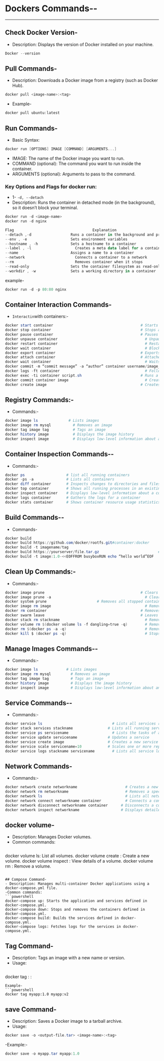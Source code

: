 # Dockers Commands--
---

## Check Docker Version-
- Description: Displays the version of Docker installed on your machine.
```powershell
Docker --version
```

## Pull Commands-
- Description: Downloads a Docker image from a registry (such as Docker Hub).
```powershell
docker pull <image-name>:<tag>
```
- Example-
```powershell
docker pull ubuntu:latest
```

## Run Commands-
- Basic Syntax:
```powershell
docker run [OPTIONS] IMAGE [COMMAND] [ARGUMENTS...]
```
- IMAGE: The name of the Docker image you want to run.
- COMMAND (optional): The command you want to run inside the container.
- ARGUMENTS (optional): Arguments to pass to the command.
### Key Options and Flags for docker run:
- 1- `-d, --detach`
- Description: Runs the container in detached mode (in the background), so it doesn’t block your terminal.
```powershell
docker run -d <image-name>
docker run -d nginx
```

```powershell
Flag                                  	Explanation
--detach ,-d                  Runs a container in the background and prints the container ID
--env , -e	                  Sets environment variables
--hostname , -h	              Sets a hostname to a container
--label , -l	                Creates a meta data label for a container
--name	                      Assigns a name to a container
--network	                    Connects a container to a network
--rm	                        Removes container when it stops
--read-only	                  Sets the container filesystem as read-only
--workdir , -w	              Sets a working directory in a container
```
example-
```powershell
docker run -d -p 80:80 nginx
```

## Container Interaction Commands-
- `Interactin`with containers:-
```powershell
docker start container	                                      # Starts a new container
docker stop container	                                      # Stops a container
docker pause container	                                      # Pauses a container
docker unpause container	                                    # Unpauses a container
docker restart container	                                    # Restarts a container
docker wait container	                                        # Blocks a container
docker export container	                                      # Exports container contents to a tar archive
docker attach container	                                      # Attaches to a running container
docker wait container	                                        # Waits until the container is terminated and shows the exit code
docker commit -m “commit message” -a “author” container username/image_name: tag	# Saves a running container as an image
docker logs -ft container	                                    # Follows container logs
docker exec -ti container script.sh	                          # Runs a command in a container
docker commit container image	                                # Creates a new image from a container
docker create image	                                          # Creates a new container from an image

```
## Registry Commands:-
- Commands:-
```powershell
docker image ls	             # Lists images
docker image rm mysql	       # Removes an image
docker tag image tag	       # Tags an image
docker history image	       # Displays the image history
docker inspect image	       # Displays low-level information about an image
```

## Container Inspection Commands--
- Commands:-
```powershell
docker ps                   # list all running containers
docker -ps -a               # Lists all containers 
docker diff container       # Inspects changes to directories and files in the container filesystem
docker top container        # Shows all running processes in an existing container
docker inspect container    # Displays low-level information about a container
docker logs container       # Gathers the logs for a container
docker stats container      # Shows container resource usage statistics

```

## Build Commands--
- Commands-
```powershell
docker build	                                                        # Builds an image from a Dockerfile in the current directory
docker build https://github.com/docker/rootfs.git#container:docker  	# Builds an image from a remote GIT repository
docker build -t imagename/tag	                                        # Builds and tags an image for easier tracking
docker build https://yourserver/file.tar.gz	                          # Builds an image from a remote tar archive
docker build -t image:1.0-<<EOFFROM busyboxRUN echo “hello world”EOF	# Builds an image via a Dockerfile that is passed through STDIN

```

## Clean Up Commands:-
- Commands:-
```powershell
docker image prune	                                          # Clears an unused image
docker image prune -a	                                        # Clears all images that are not being used by containers
docker system prune	                      # Removes all stopped containers, networks not used, all dangling images, and all build cache
docker image rm image	                                        # Removes an image
docker rm container	                                          # Removes a running container
docker swarm leave	                                          # Leaves a swarm
docker stack rm stackname	                                    # Removes a swarm
docker volume rm $(docker volume ls -f dangling=true -q)    	# Removes all dangling volumes
docker rm $(docker ps -a -q)	                                # Removes all stopped containers
docker kill $ (docker ps -q)	                                # Stops all running containers

```

##  Manage Images Commands--
- Commands:-
```powershell
docker image ls	            # Lists images
docker image rm mysql	      # Removes an image
docker tag image tag	      # Tags an image
docker history image	      # Displays the image history
docker inspect image	      # Displays low-level information about an image

```


## Service Commands--
- Commands:-
```powershell
docker service ls	                             # Lists all services running in a swarm
docker stack services stackname	               # Lists all running services
docker service ps servicename	                 # Lists the tasks of a service
docker service update servicename              # Updates a service
docker service create image	                   # Creates a new service
docker service scale servicename=10	           # Scales one or more replicated services
docker service logs stackname servicename	     # Lists all service logs
```

## Network Commands-
- Commands:-
```powershell
docker network create networkname	                   # Creates a new network
docker network rm networkname	                       # Removes a specified network
docker network ls	                                   # Lists all networks
docker network connect networkname container	       # Connects a container to a network
docker network disconnect networkname container      # Disconnects a container from a network
docker network inspect networkname	                 # Displays detailed information about a network
```
## docker volume-
- Description: Manages Docker volumes.
- Common commands:
  ```powershell
docker volume ls: List all volumes.
docker volume create <volume-name>: Create a new volume.
docker volume inspect <volume-name>: View details of a volume.
docker volume rm <volume-name>: Remove a volume.
```

## Compose Command-
- Description: Manages multi-container Docker applications using a docker-compose.yml file.
-Common commands:
```powershell
docker-compose up: Starts the application and services defined in docker-compose.yml.
docker-compose down: Stops and removes the containers defined in docker-compose.yml.
docker-compose build: Builds the services defined in docker-compose.yml.
docker-compose logs: Fetches logs for the services in docker-compose.yml.
```

## Tag Command-
- Description: Tags an image with a new name or version.
- Usage:
  ```powershell
docker tag <source-image>:<source-tag> <target-image>:<target-tag>
```
Example-
```powershell
docker tag myapp:1.0 myapp:v2
```
## save Command-
- Description: Saves a Docker image to a tarball archive.
- Usage:
```powershell
docker save -o <output-file.tar> <image-name>:<tag>
```
-Example:-
```powershell
docker save -o myapp.tar myapp:1.0
```

